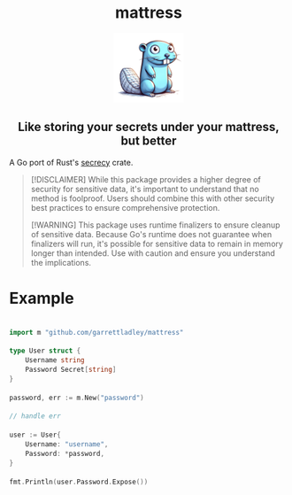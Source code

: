 <h1 align="center">mattress</h1>

<div align="center">
    <img src="./mattress.png" alt="Mattress Logo" width="25%">
</div>

<h2 align="center">Like storing your secrets under your mattress, but better</h2>

A Go port of Rust's [secrecy](https://github.com/iqlusioninc/crates/tree/main/secrecy) crate.

> [!DISCLAIMER]
> While this package provides a higher degree of security for sensitive data, it's important to understand that no method is foolproof. Users should combine this with other security best practices to ensure comprehensive protection.
>
> [!WARNING]
> This package uses runtime finalizers to ensure cleanup of sensitive data. Because Go's runtime does not guarantee when finalizers will run, it's possible for sensitive data to remain in memory longer than intended. Use with caution and ensure you understand the implications.

# Example

```go

import m "github.com/garrettladley/mattress"

type User struct {
    Username string
    Password Secret[string]
}

password, err := m.New("password")

// handle err

user := User{
    Username: "username",
    Password: *password,
}

fmt.Println(user.Password.Expose())
```

